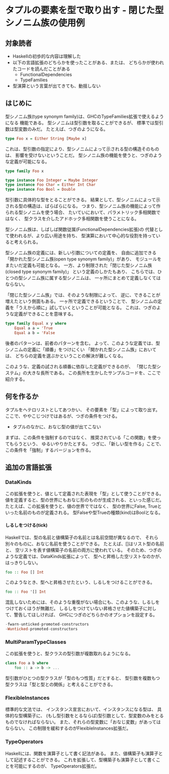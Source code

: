 タプルの要素を型で取り出す - 閉じた型シノニム族の使用例
=======================================================

対象読者
--------

* Haskellの初歩的な内容は理解した
* 以下の言語拡張のどちらかを使ったことがある、または、
		どちらかが使われたコードを読んだことがある
	+ FunctionalDependencies
	+ TypeFamilies
* 型演算という言葉が出てきても、動揺しない

はじめに
--------

型シノニム族(type synonym family)は、GHCのTypeFamilies拡張で使えるようになる
機能である。
型シノニムは型引数を取ることができるが、
標準では型引数は型変数のみだ。
たとえば、つぎのようになる。

```hs
type Foo x = Either String [Maybe x]
```

これは、型引数の指定により、型シノニムによって示される型の構造そのものは、
影響を受けないということだ。
型シノニム族の機能を使うと、つぎのような定義が可能になる。

```hs
type family Foo x

type instance Foo Integer = Maybe Integer
type instance Foo Char = Either Int Char
type instance Foo Bool = Double
```

型引数に具体的な型をとることができる。
結果として、型シノニムによって示される型の構造は、ばらばらになる。
つまり、型シノニム族の機能によって作られる型シノニムを使う場合、
たいていにおいて、パラメトリック多相関数ではなく、
型クラスを介したアドホック多相関数を使うことになる。

型シノニム族は、しばしば関数従属(FunctionalDependencies拡張)の
代替として使われるが、より広い用途を持ち、
型演算において中心的な役割を持っていると考えられる。

型シノニム族の定義には、新しい引数についての定義を、
自由に追加できる「開かれた型シノニム族(open type synonym family)」があり、
モジュールをまたいだ定義も可能となる。
一方、より制限された「閉じた型シノニム族(closed type synonym family)」
という定義のしかたもあり、
こちらでは、ひとつの型シノニム族に属する型シノニムは、
一ヶ所にまとめて定義しなくてはならない。

「閉じた型シノニム族」では、そのような制限によって、
逆に、できることが増えたという側面もある。
一ヶ所で定義できるということで、
型シノニムの定義を「うえから順に」試していくということが可能となる。
これは、つぎのような定義ができることを意味する。

```hs
type family Equal x y where
	Equal a a = 'True
	Equal a b = 'False
```

後者のパターンは、前者のパターンを含む。
よって、このような定義では、型シノニムの定義に「順番」をつけにくい
「開かれた型シノニム族」においては、
どちらの定義を選ぶかということの解決が難しくなる。

このような、定義の試される順番に依存した定義ができるのが、
「閉じた型システム」の大きな長所である。
この長所を生かしたサンプルコードを、ここで紹介する。

何を作るか
----------

タプルをヘテロリストとしてあつかい、
その要素を「型」によって取り出す。
ここで、ややこじつけではあるが、つぎの条件をつける。

* タプルのなかに、おなじ型の値が出てこない

まずは、この条件を強制するのではなく、
推奨されている「この関数」を使ってもらうという、
ゆるいやりかたとする。
つぎに、「新しい型を作る」ことで、
この条件を「強制」するバージョンを作る。

追加の言語拡張
--------------

### DataKinds

この拡張を使うと、値として定義された表現を「型」として使うことができる。
値を定義すると、型の世界にもおなじ形のものが生成される、といった感じだ。
たとえば、この拡張を使うと、値の世界でではなく、
型の世界にFalse, Trueといった名前のものが定義される。
型Falseや型Trueの種類(kind)はBoolとなる。

#### しるしをつける(tick)

Haskellでは、型の名前と値構築子の名前とは名前空間が異なるので、
それら別々のものに、おなじ名前を使うことができる。
たとえば、[]はリスト型の名前と、
空リストを表す値構築子の名前の両方に使われている。
そのため、つぎのような定義では、DataKinds拡張によって、
型へと昇格した空リストなのかが、はっきりしない。

```hs
foo :: Foo [] Int
```

このようなとき、型へと昇格させたという、しるしをつけることができる。

```hs
foo :: Foo '[] Int
```

混乱しないためには、そのような重復がない場合にも、このような、しるしを
つけておくほうが無難だ。
しるしをつけていない昇格させた値構築子に対して、警告してほしければ、
GHCにつぎのどちらかのオプションを設定する。

```hs
-fwarn-unticked-promoted-constructors
-Wunticked-promoted-constructors
```

### MultiParamTypeClasses

この拡張を使うと、型クラスの型引数が複数取れるようになる。

```hs
class Foo a b where
	foo :: a -> b -> ...
```

型引数がひとつの型クラスが「型のもつ性質」だとすると、
型引数を複数もつ型クラスは「型と型との関係」と考えることができる。

### FlexibleInstances

標準的な文法では、
インスタンス宣言において、インスタンスになる型は、
具体的な型構築子に、
(もし型引数をとるならば)型引数として、型変数のみをとるものでなければならない。
また、それらの型変数に「おなじ変数」があってはならない。
この制限を緩和するのがFlexibleInstances拡張だ。

### TypeOperators

Haskellには、関数を演算子として書く記法がある。
また、値構築子も演算子として記述することができる。
これを拡張して、型構築子も演算子として書くことを可能にするのが、
TypeOperators拡張だ。
